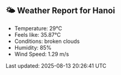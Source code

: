 <!-- WEATHER-START -->
## 🌤 Weather Report for Hanoi

- Temperature: 29°C
- Feels like: 35.87°C
- Conditions: broken clouds
- Humidity: 85%
- Wind Speed: 1.29 m/s

Last updated: 2025-08-13 20:26:41 UTC
<!-- WEATHER-END -->
